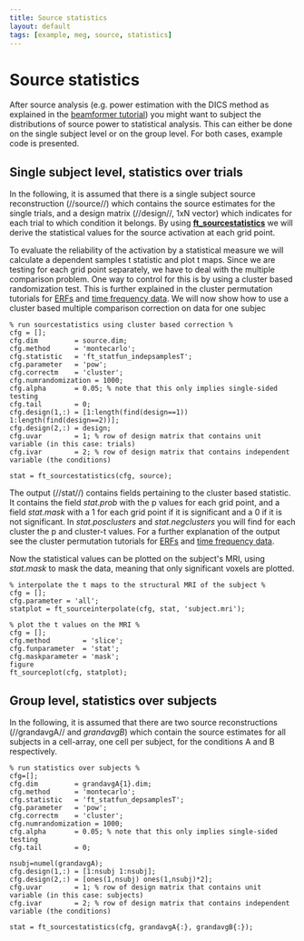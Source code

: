 ```yaml
---
title: Source statistics
layout: default
tags: [example, meg, source, statistics]
---
```


# Source statistics

After source analysis (e.g. power estimation with the DICS method as explained in the [beamformer tutorial](/tutorial/beamformer)) you might want to subject the distributions of source power to statistical analysis. This can either be done on the single subject level or on the group level. For both cases, example code is presented.

## Single subject level, statistics over trials

In the following, it is assumed that there is a single subject source reconstruction (//source//) which contains the source estimates for the single trials, and a design matrix (//design//, 1xN vector) which indicates for each trial to which condition it belongs. By using **[ft_sourcestatistics](/reference/ft_sourcestatistics)** we will derive the statistical values for the source activation at each grid point. 

To evaluate the reliability of the activation by a statistical measure we will calculate a dependent samples t statistic and plot t maps. Since we are testing for each grid point separately, we have to deal with the multiple comparison problem. One way to control for this is by using a cluster based randomization test. This is further explained in the cluster permutation tutorials for [ERFs](/tutorial/cluster_permutation_timelock) and [time frequency data](/tutorial/cluster_permutation_freq). We will now show how to use a cluster based multiple comparison correction on data for one subjec

	
	% run sourcestatistics using cluster based correction %
	cfg = [];
	cfg.dim         = source.dim;
	cfg.method      = 'montecarlo';
	cfg.statistic   = 'ft_statfun_indepsamplesT';
	cfg.parameter   = 'pow';
	cfg.correctm    = 'cluster';
	cfg.numrandomization = 1000;
	cfg.alpha       = 0.05; % note that this only implies single-sided testing
	cfg.tail        = 0;
	cfg.design(1,:) = [1:length(find(design==1)) 1:length(find(design==2))];
	cfg.design(2,:) = design;
	cfg.uvar        = 1; % row of design matrix that contains unit variable (in this case: trials)
	cfg.ivar        = 2; % row of design matrix that contains independent variable (the conditions)
	
	stat = ft_sourcestatistics(cfg, source);

The output (//stat//) contains fields pertaining to the cluster based statistic. It contains the field *stat.prob* with the p values for each grid point, and a field *stat.mask* with a 1 for each grid point if it is significant and a 0 if it is not significant. In *stat.posclusters* and *stat.negclusters* you will find for each cluster the p and cluster-t values. For a further explanation of the output see the cluster permutation tutorials for [ERFs](/tutorial/cluster_permutation_timelock) and [time frequency data](/tutorial/cluster_permutation_freq).

Now the statistical values can be plotted on the subject's MRI, using *stat.mask* to mask the data, meaning that only  significant voxels are plotted. 

	
	% interpolate the t maps to the structural MRI of the subject %
	cfg = [];
	cfg.parameter = 'all';
	statplot = ft_sourceinterpolate(cfg, stat, 'subject.mri'); 
	
	% plot the t values on the MRI %
	cfg = [];
	cfg.method        = 'slice';
	cfg.funparameter  = 'stat';
	cfg.maskparameter = 'mask';
	figure
	ft_sourceplot(cfg, statplot);

## Group level, statistics over subjects

In the following, it is assumed that there are two source reconstructions (//grandavgA// and *grandavgB*) which contain the source estimates for all subjects in a cell-array, one cell per subject, for the conditions A and B respectively. 

	
	% run statistics over subjects %
	cfg=[];
	cfg.dim         = grandavgA{1}.dim;
	cfg.method      = 'montecarlo';
	cfg.statistic   = 'ft_statfun_depsamplesT';
	cfg.parameter   = 'pow';
	cfg.correctm    = 'cluster';
	cfg.numrandomization = 1000;
	cfg.alpha       = 0.05; % note that this only implies single-sided testing
	cfg.tail        = 0;
	
	nsubj=numel(grandavgA);
	cfg.design(1,:) = [1:nsubj 1:nsubj];
	cfg.design(2,:) = [ones(1,nsubj) ones(1,nsubj)*2];
	cfg.uvar        = 1; % row of design matrix that contains unit variable (in this case: subjects)
	cfg.ivar        = 2; % row of design matrix that contains independent variable (the conditions)
	
	stat = ft_sourcestatistics(cfg, grandavgA{:}, grandavgB{:});

